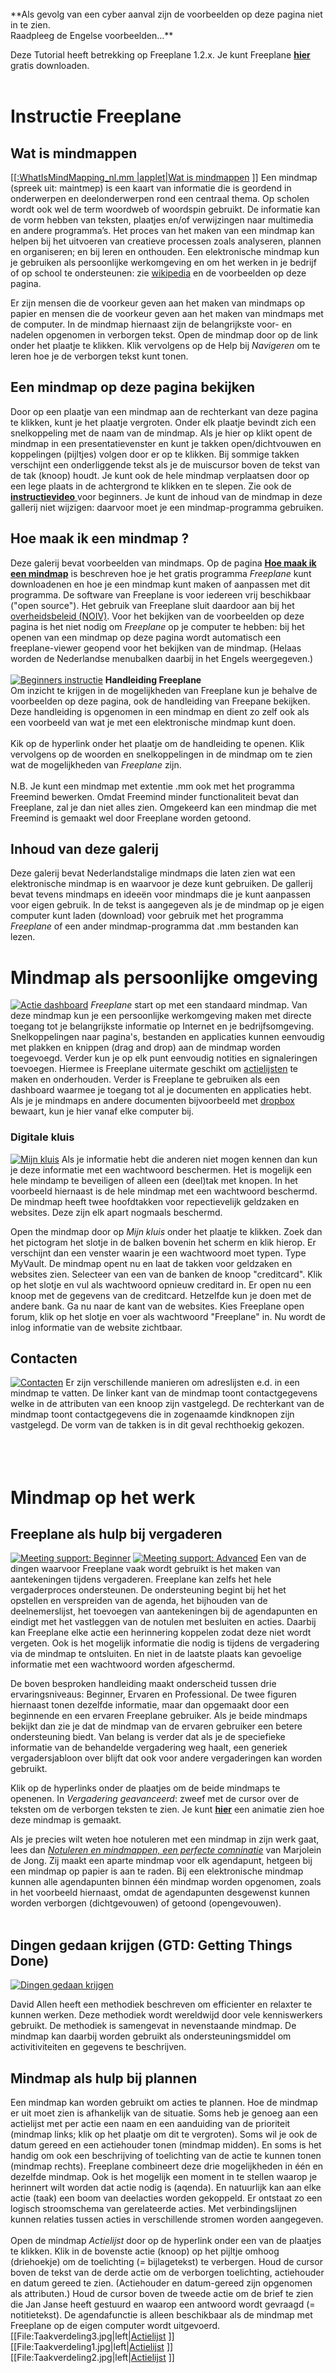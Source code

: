 <br>
**Als gevolg van een cyber aanval zijn de voorbeelden op deze pagina niet in te zien.<br> Raadpleeg de Engelse voorbeelden...**
<br>

Deze Tutorial heeft betrekking op Freeplane 1.2.x. Je kunt Freeplane [**hier**](Main_Page.md) gratis downloaden. <br><br>
# Instructie Freeplane

## Wat is mindmappen
[<mm>[[:WhatIsMindMapping_nl.mm |applet|Wat is mindmappen](File:WhatIsMindMapping_nl.jpg.md) </mm>]]
Een mindmap (spreek uit: maintmep) is een kaart van informatie die is geordend in onderwerpen en deelonderwerpen rond een centraal thema. Op scholen wordt ook wel de term woordweb of woordspin gebruikt. De informatie kan de vorm hebben van teksten, plaatjes en/of verwijzingen naar multimedia en andere programma’s. Het proces van het maken van een mindmap kan helpen bij het uitvoeren van creatieve processen zoals analyseren, plannen en organiseren; en bij leren en onthouden. Een elektronische mindmap kun je gebruiken als persoonlijke werkomgeving en om het werken in je bedrijf of op school te ondersteunen: zie  [wikipedia](http://nl.wikipedia.org/wiki/Mindmap) en de voorbeelden op deze pagina.

Er zijn mensen die de voorkeur geven aan het maken van mindmaps op papier en mensen die de voorkeur geven aan het maken van mindmaps met de computer. In de mindmap hiernaast zijn de belangrijkste voor- en nadelen opgenomen in verborgen tekst. Open de mindmap door op de link onder het plaatje te klikken. Klik vervolgens op de Help bij *Navigeren* om te leren hoe je de verborgen tekst kunt tonen.

## Een mindmap op deze pagina bekijken
Door op een plaatje van een mindmap aan de rechterkant van deze pagina te klikken, kunt je het plaatje vergroten. Onder elk plaatje bevindt zich een snelkoppeling met de naam van de mindmap. Als je hier op klikt opent de mindmap in een presentatievenster en kunt je takken open/dichtvouwen en koppelingen (pijltjes) volgen door er op te klikken. Bij sommige takken verschijnt een onderliggende tekst als je de muiscursor boven de tekst van de tak (knoop) houdt. Je kunt ook de hele mindmap verplaatsen door op een lege plaats in de achtergrond te klikken en te slepen. Zie ook de [**instructievideo** ](http://www.freeplane.org/wiki/index.php/Mind_Map_Gallery/Dutch#Instructievideo.27s) voor beginners.  Je kunt de inhoud van de mindmap in deze gallerij niet wijzigen: daarvoor moet je een mindmap-programma gebruiken.

## Hoe maak ik een mindmap ?
Deze galerij bevat voorbeelden van mindmaps. Op de pagina [**Hoe maak ik een mindmap**](How_to_nl.md) is beschreven hoe je het gratis programma *Freeplane* kunt downloadenen en hoe je een mindmap kunt maken of aanpassen met dit programma. De software van Freeplane is voor iedereen vrij beschikbaar ("open source").  Het gebruik van Freeplane sluit daardoor aan bij het [overheidsbeleid (NOIV)](https://noiv.nl/over-noiv/). Voor het bekijken van de voorbeelden op deze pagina is het niet nodig om *Freeplane* op je computer te hebben: bij het openen van een mindmap op deze pagina wordt automatisch een freeplane-viewer geopend voor het bekijken van de mindmap. (Helaas worden de Nederlandse menubalken daarbij in het Engels weergegeven.)
<br><br>
[![Beginners instructie](FreeplaneTutorial_nl.jpg)](http://www.kioo.nl/freeplane/tutorial_nl) 
**Handleiding Freeplane**<br>
Om inzicht te krijgen in de mogelijkheden van Freeplane kun je behalve de voorbeelden op deze pagina, ook de handleiding van Freepane bekijken.  Deze handleiding is opgenomen in een mindmap en dient zo zelf ook als een voorbeeld van wat je met een elektronische mindmap kunt doen.
<br><br>
Kik op de hyperlink onder het plaatje om de handleiding te openen. Klik vervolgens op de woorden en snelkoppelingen in de mindmap om te zien wat de mogelijkheden van *Freeplane* zijn.
<br><br>
N.B. Je kunt een mindmap met extentie .mm ook met het programma Freemind bewerken. Omdat Freemind minder functionaliteit bevat dan Freeplane, zal je dan niet alles zien. Omgekeerd kan een mindmap die met Freemind is gemaakt wel door Freeplane worden getoond.

## Inhoud van deze galerij
Deze galerij bevat Nederlandstalige mindmaps die laten zien wat een elektronische mindmap is en waarvoor je deze kunt gebruiken. De gallerij bevat tevens mindmaps en ideeën voor mindmaps die je kunt aanpassen voor eigen gebruik. In de tekst is aangegeven als je de mindmap op je eigen computer kunt laden (download) voor gebruik met het programma *Freeplane* of een ander mindmap-programma dat .mm bestanden kan lezen.
<br>

# Mindmap als persoonlijke omgeving
[![Actie dashboard](Action-dashboard_nl.jpg)](http://www.kioo.nl/freeplane/Actie-dashboard)
*Freeplane* start op met een standaard mindmap. Van deze mindmap kun je een persoonlijke werkomgeving maken met directe toegang tot je belangrijkste informatie op Internet en je bedrijfsomgeving. Snelkoppelingen naar pagina's, bestanden en applicaties kunnen eenvoudig met plakken en knippen (drag and drop) aan de mindmap worden toegevoegd. Verder kun je op elk punt eenvoudig notities en signaleringen toevoegen. Hiermee is Freeplane uitermate geschikt om [actielijsten](http://nl.wikipedia.org/wiki/Getting_Things_Done) te maken en onderhouden. Verder is Freeplane te gebruiken als een dashboard waarmee je toegang tot al je documenten en applicaties hebt. Als je je mindmaps en andere documenten bijvoorbeeld met [dropbox](http://www.dropbox.com/)  bewaart, kun je hier vanaf elke computer bij.

### Digitale kluis
[![Mijn kluis](MyVault.jpg)](http://www.kioo.nl/freeplane/MyVault)
Als je informatie hebt die anderen niet mogen kennen dan kun je deze informatie met een wachtwoord beschermen. Het is mogelijk een hele mindamp te beveiligen of alleen een (deel)tak met knopen. In het voorbeeld hiernaast is de hele mindmap met een wachtwoord beschermd. De mindmap heeft twee hoofdtakken voor repectievelijk geldzaken en websites. Deze zijn elk apart nogmaals beschermd. 

Open the mindmap door op *Mijn kluis* onder het plaatje te klikken. Zoek dan het pictogram het slotje in de balken bovenin het scherm en klik hierop. Er verschijnt dan een venster waarin je een wachtwoord moet typen. Type MyVault. De mindmap opent nu en laat de takken voor geldzaken en websites zien. Selecteer van een van de banken de knoop "creditcard". Klik op het slotje en vul als wachtwoord opnieuw creditard in. Er open nu een knoop met de gegevens van de creditcard. Hetzelfde kun je doen met de andere bank. Ga nu naar de kant van de websites. Kies  Freeplane open forum, klik op het slotje en voer als wachtwoord "Freeplane" in. Nu wordt de inlog informatie van de website zichtbaar. 


## Contacten
[![Contacten](Contacten.jpg)](http://www.kioo.nl/freeplane/contacten)
Er zijn verschillende manieren om adreslijsten e.d. in een mindmap te vatten. De linker kant van de mindmap toont contactgegevens welke in de attributen van een knoop zijn vastgelegd. De rechterkant van de mindmap toont contactgegevens die in zogenaamde kindknopen zijn vastgelegd. De vorm van de takken is in dit geval rechthoekig gekozen.
<br><br><br><br>

# Mindmap op het werk
## Freeplane als hulp bij vergaderen
[![Meeting support: Beginner](meetingBeginner_en.jpg)](http://www.kioo.nl/freeplane/meetingBeginner)
[![Meeting support: Advanced](meetingAdvanced_en.jpg)](http://www.kioo.nl/freeplane/meetingAdvanced)
Een van de dingen waarvoor Freeplane vaak wordt gebruikt is het maken van aantekeningen tijdens vergaderen. Freeplane kan zelfs het hele vergaderproces ondersteunen. De ondersteuning begint bij het het opstellen en verspreiden van de agenda, het bijhouden van de deelnemerslijst, het toevoegen van aantekeningen bij de agendapunten en eindigt met het vastleggen van de notulen met besluiten en acties. Daarbij kan Freeplane elke actie een herinnering koppelen zodat deze niet wordt vergeten. Ook is het mogelijk informatie die nodig is tijdens de vergadering via de mindmap te ontsluiten. En niet in de laatste plaats kan gevoelige informatie met een wachtwoord worden afgeschermd.

De boven besproken handleiding maakt onderscheid tussen drie ervaringsniveaus: Beginner, Ervaren en Professional. De twee figuren hiernaast tonen dezelfde informatie, maar dan opgemaakt door een beginnende en een ervaren Freeplane gebruiker. Als je beide mindmaps bekijkt dan zie je dat de mindmap van de ervaren gebruiker een betere ondersteuning biedt. Van belang is verder dat als je de speciefieke informatie van de behandelde vergadering weg haalt, een generiek vergadersjabloon over blijft dat ook voor andere vergaderingen kan worden gebruikt.

Klik op de hyperlinks onder de plaatjes om de beide mindmaps te openenen. In *Vergadering geavanceerd*: zweef met de cursor over de teksten om de verborgen teksten te zien. Je kunt [**hier**](http://www.kioo.nl/freeplane/CoreMeeting) een animatie zien hoe deze mindmap is gemaakt.

Als je precies wilt weten hoe notuleren met een mindmap in zijn werk gaat, lees dan  [*Notuleren en mindmappen, een perfecte comninatie*](http://www.taaltek.nl/mindmappen_okt_2008.pdf) van Marjolein de Jong. Zij maakt een aparte mindmap voor elk agendapunt, hetgeen bij een mindmap op papier is aan te raden. Bij een elektronische mindmap kunnen alle agendapunten binnen één mindmap worden opgenomen, zoals in het voorbeeld hiernaast, omdat de agendapunten desgewenst kunnen worden verborgen (dichtgevouwen) of getoond (opengevouwen). 
<br><br>

## Dingen gedaan krijgen (GTD: Getting Things Done)
[![Dingen gedaan krijgen](GettingThingsDone_nl.jpg)](http://www.kioo.nl/freeplane/GTD/GettingThingsDone_nl.html)

David Allen heeft een methodiek beschreven om efficienter en relaxter te kunnen werken. Deze methodiek wordt wereldwijd door vele kenniswerkers gebruikt. De methodiek is samengevat in nevenstaande mindmap. De mindmap kan daarbij worden gebruikt als ondersteuningsmiddel om activitiviteiten en gegevens te beschrijven.



## Mindmap als hulp bij plannen
Een mindmap kan worden gebruikt om acties te plannen. Hoe de mindmap er uit moet zien is afhankelijk van de situatie. Soms heb je genoeg aan een actielijst met per actie een naam en een aanduiding van de prioriteit (mindmap links; klik op het plaatje om dit te vergroten). Soms wil je ook de datum gereed en een actiehouder tonen (mindmap midden). En soms is het handig om ook een beschrijving of toelichting van de actie te kunnen tonen (mindmap rechts). Freeplane combineert deze drie mogelijkheden in één en dezelfde mindmap. Ook is het mogelijk een moment in te stellen waarop je herinnert wilt worden dat actie nodig is (aqenda). En natuurlijk kan aan elke actie (taak) een boom van deelacties worden gekoppeld. Er ontstaat zo een logisch stroomschema van gerelateerde acties. Met verbindingslijnen kunnen relaties tussen acties in verschillende stromen worden aangegeven.
<br><br>
Open de mindmap *Actielijst* door op de hyperlink onder een van de plaatjes te klikken. Klik in de bovenste actie (knoop) op het pijltje omhoog (driehoekje) om de toelichting (= bijlagetekst) te verbergen. Houd de cursor boven de tekst van de derde actie om de verborgen toelichting, actiehouder en datum gereed te zien. (Actiehouder en datum-gereed zijn opgenomen als attributen.) Houd de cursor boven de tweede actie om de brief te zien die Jan Janse heeft gestuurd en waarop een antwoord wordt gevraagd (= notitietekst). De agendafunctie is alleen beschikbaar als de mindmap met Freeplane op de eigen computer wordt uitgevoerd. 
[[File:Taakverdeling3.jpg|left|[Actielijst](http://www.kioo.nl/freeplane/taakverdeling) ]]
[[File:Taakverdeling1.jpg|left|[Actielijst](http://www.kioo.nl/freeplane/taakverdeling) ]]
[[File:Taakverdeling2.jpg|left|[Actielijst](http://www.kioo.nl/freeplane/taakverdeling) ]]

<br><br><br><br><br><br><br> <br><br><br><br><br>

## Mindmap bij samenwerken (teamrollen van Belbin)
[![Teamrollen Belbin](Teamrollen-Belbin.jpg)](http://www.kioo.nl/freeplane/teamrollen-belbin)

Samenwerken binnen organisaties is niet altijd even gemakkelijk. Op basis van onderzoek onderscheidt [**Belbin**](http://nl.wikipedia.org/wiki/Meredith_Belbin) 9 teamrollen. In de juiste verhouding en combinatie kunnen deze rollen elkaar versterken en bijdragen aan het succes van projecten. In de verkeerde verhouding kunnen ze leiden tot het mislukken van projecten. Met een [test](http://www.thesis.nl/index.php?option=com_db8belbin&Itemid=43) kun je bepalen welke (drie) rollen je teamleden en jou het beste liggen. Vervolgens kun je in de mindmap hiernaast achter elke rol de namen van de personen plaatsen die geschikt zijn voor de betreffende rol. Hiermee maak je inzichtelijk en bespreekbaar in hoeverre het team voldoende gevarieerd en volledig is en welke rollen bijzondere aandacht vereisen. 
<br><br>
Open de mindmap door op de hyperlink onder het plaatje te klikken. Beweeg de cursor boven elke teamrol en er verschijnt een beschrijving van de rol; de tekst is overgenomen uit de wiki over Belbin. Klik op de pijltjes en er opent een relevante webpagina. Eén van de pijltjes opent een videofilmpje over de 9 rollen van Belbin op Youtube.

## Mindmap bij een SWOT-analyse
    [[File:SWOT.jpg|thumb| [http://www.kioo.nl/freeplane/swot  SWOT-analyse] ]]
Bij het analyseren van een organisatie of project wordt soms gebruik gemaakt van een SWOT-analyse, zie [Wikipedia](http://nl.wikipedia.org/wiki/Sterkte-zwakteanalyse). Een elektronische mindmap kan helpen om de *Sterkten, Zwakten, Kansen en Bedreigingen* te beschrijven en vervolgens te ordenen. De mindmap kan bovendien helpen om de betekenis van deze begrippen uit te leggen.
<br><br>
Klik onder het plaatje op de hyperlink SWOT-analyse om de mindmap te openen. Merk op dat (schaalbare) plaatjes zijn gebruikt om de begrippen *Sterkte, Zwakte, Kans en Bedreiging* te illustreren. Breng de cursor boven respectievelijk de tekst *Sterkte, Zwakte, Kans en Bedreiging* om te zien wat deze begrippen betekenen. Naast elk van deze begrippen wordt een voorbeeldinvulling getoond. Breng de cursor boven de basisknoop (SWOT) om verwijzingen naar literatuur te zien.

## Mindmap voor de samenhang van metagegevens
[![Samenhang metagegevens](SamenhangMetagegevens.jpg)](http://www.kioo.nl/metagegevens)
Informatie binnen een organisatie moet worden geordend, beschreven en beheerd om te zorgen dat dat deze kan fungeren als betrouwbaar en toegankelijk bedrijfsgeheugen. De mindmap rechts maakt zichtbaar dat de metagegevens die hiervoor nodig zijn uiteenvallen in een aantal groepen: elke groep is omgeven door een rechthoekig kader. Pijlen geven relaties tussen gegevens aan en labels bij de pijlen beschrijven de aard van de relatie. Op deze wijze kunnen bijvoorbeeld alle [metagegevens voor de rijksoverheid](http://www.e-overheid.nl/e-overheid-2.0/live/binaries/kennislab/pdf_bestanden/091210-toepassingsprofiel-metagegevens--v1-0-.pdf) worden beschreven.
<br><br>
Klik op de hyperlink onder het plaatje om de mindmap te openen. Beweeg met de cursor over de teksten om de verborgen toelichtende tekst te tonen. Selecteer de centrale knoop en klik vervolgens in de menubalk op de rode cirkel met het minteken om de hele mindmap dicht te vouwen: je ziet dat alleen de vijf groepen gegevens. Klik vervolgens op elke groep om deze één voor één open te vouwen.

## Mindmap voor informatiebeheerregels
[![Generiek waarderingsmodel](GeneriekWaarderingsmodelRijk2010.jpg)](http://www.kioo.nl/gwr)
Voor de [rijksoverheid](http://www.archief.nl/waardering-selectie/projecten/bewerking-archiefachterstanden-vanaf-1976/generiek-waarderi) is in het [Generiek waarderingsmodel rijksoverheid (GWR)](http://www.archief.nl/sites/default/files/generiek_waarderingsmodel_rijksoverheid_1.0.pdf) beschreven welke informatie blijvend (B) dan wel een bepaalde tijd (V + vernietigingstermijn in jaren) bewaard moet worden. De beschrijving bestaat uit een document en tabel van 26 pagina’s met hoofdprocessen en subprocessen; en voor elk van deze processen een beschrijving, toelichting, waardering (B/V) en voorbeelden.  Dit is veel en daardoor minder makkelijk te overzien en gebruiken. Dezelfde informatie wordt in de mindmap rechts gelaagd en modulair gepresenteerd. Met het zoek- en filtermechanisme van de mindmap heb je direct toegang tot alleen die informatie die je op een bepaald moment wilt zien.
<br><br>
Bekijk de [demonstratie](http://www.kioo.nl/gwr/gwr.htm). Open daarna de mindmap door op de hyperlink onder het plaatje te klikken. Beweeg de cursor over de teksten (hoofdprocessen) om de volledige beschrijving (categorie), toelichting en voorbeelden te zien. klik op een hoofdproces om deze open te vouwen zodat de subprocessen worden getoond. Beweeg de cursor over de subprocessen om de volledige beschrijving, toelichting, waardering en voorbeelden te zien. Vul in de zoek/filterbalk een term in om te zoeken/filteren zoals in de demonstratie.  Raadpleeg de handleiding om meer over zoeken en filteren te lezen.

## Mindmap voor informatiebeheer bij digitaal werken
[![Informatiebeheer bij digitaal werken](InformatiebeheerBijDigitaalWerken.jpg)](http://www.kioo.nl/freeplane/InformatiebeheerBijVolledigDigitaalWerken)
Bij digitaal werken verandert er veel, zowel voor de gebruiker als de beheerder van informatie. Deze mindmap toont per proces van de gebruiker en de beheerder de belangrijkste veranderingen.
<br><br><br><br>

## Mindmap bij het oplossen van problemen
In het engelstalige artikel [**Freeplane and problem solving**](Freeplane_and_problem_solving.md) wordt een algemene methode beschreven om met gebruik van twee mindmaps een veelheid aan problemen op te lossen.

<br>

----

# Mindmap in de klas
Een mindmap kan worden gebruikt om op een flexibele en interactieve manier informatie voor een les aan te bieden.
Dezelfde mindmap kan daarbij door de leerling worden gebruikt om de antwoorden op de vragen die hij heeft gevonden vast te leggen, en eventueel te leren. Zie ook [TU Delft, sectie EduTec](http://www.digitaledidactiek.nl/wp/?p=527) en [Onderwijs van morgen](http://www.onderwijsvanmorgen.nl/mindmaps-in-het-onderwijs/).

## Sneller leren door vooraf vragen te stellen
[![WH-Vragen](WH-Vragen.jpg)](http://www.kioo.nl/freeplane/WHVragen)Om sneller te leren helpt het om vooraf wat- en hoe-vragen te stellen en deze tijdens het leren te beantwoorden, zie [lereniseenmakkie.nl](http://www.lereniseenmakkie.nl/Maakwerk/Vragen_klaarzetten.html). Een mindmap kan dit proces handig ondersteunen. De mindmap is te **[downloaden](http://www.kioo.nl/download/?dfile=WH-Vragen.zip)**.
<br> <br> <br> <br><br>

## Maken en geven spreekbeurt
[[File:SjabloonOctopus.jpg| left|  [Sjabloon spreekbeurt](http://www.kioo.nl/freeplane/Octopus/SjabloonOctopus.html) ]]
[![Spreekbeurt](AntwoordenOctopus.jpg)](http://www.kioo.nl/freeplane/Octopus/AntwoordenOctopus.html)
Een mindmap kan worden gebruikt om een opdracht voor een spreekbeurt te geven met aanwijzingen (hints) op welke vragen de leerling een antwoord kan of moet zoeken en met een begin van literatuur. 
De leerling kan de literatuurverwijzingen in de mindmap aanklikken en bestuderen en de antwoorden op de (eigen) vragen aan de mindmap toevoegen. Links is een voorbeeld mindmap met kernwoorden voor vragen en literatuurverwijzingen opgenomen. Voor de gevorderde leerling kan men de kernwoorden en/of de literatuur eventueel verwijderen.
Als de mindmap is ingevuld kan deze worden gebruikt om de spreekbeurt te leren en te houden. Rechts is een mindmap met antwoorden opgenomen die kan worden gebruikt voor het houden of controleren van de spreekbeurt. Beide mindmaps zijn te **[downloaden](http://www.kioo.nl/download/?dfile=Octopus.zip)**.
<br><br>

## Geordend presenteren en verwerken van informatie
[![Kabinet Rutte](Kabinet_Rutte.jpg)](http://www.kioo.nl/freeplane/Kabinet_Rutte)
In nevenstaande mindmap is de samenstelling van het [Rutte**](http://www.kioo.nl/freeplane/Kabinet_Rutte|**kabinet) samengevat. Bij elke minister en staatssecretaris is een snelkoppeling opgenomen naar het politieke profiel en de CV van de betreffende minister en staatssecretaris. De les zou kunnen bestaan uit het opzoeken van de politieke partij waartoe elke lid van het kabinet behoort. Het antwoord op deze vraag zou door de leerling zelf kunnen worden toegevoegd aan de mindmap. De mindmap kan hij daarna bewaren als persoonlijke geheugensteun.
<br> <br> <br>


----

# Instructievideo's

**LET OP**: de instructievideo's maken gebruik van de menustructuur van Freeplane 1.1.3. Vanaf versie 1.2.5 wordt een minder complexe menustructuur gebruikt (zie boven de mindmap van de handleiding met de nieuwe menustructuur).

* [**Instructie voor de beginnende gebruiker**](http://www.kioo.nl/freeplane/FreeplaneInstructie/BasisGebruikerInstructie.htm) van Freeplane en Freemind. Deze video behandelt alleen het bekijken van mindmaps.
* [**Demonstratie**](http://www.kioo.nl/gwr/gwr.htm) van verborgen teksten (bijlage, notitie, attributen) en filteren.
* [**Instructie voor de beginnende maker van mindmaps**](http://www.kioo.nl/freeplane/FreeplaneInstructie/Basisinstructie-knoopbehandeling.htm) met Freeplane of Freemind.


----

# Links

* [WikiT](http://www.informationtamers.com/WikIT)
* [startpagina](http://mindmap.startpagina.nl/)
* [Download Freeplane](How_to_nl.md)

**Onderwijs**

* [Woord web vo](http://www.leraar24.nl/video/2380) en [lo](http://www.leraar24.nl/video/2329)
* [wat is een mm](http://www.onderwijsmaakjesamen.nl/actueel/e-college-wat-is-een-mindmap/)
* [verschil woordweb en mindmap](http://www.onderwijsmaakjesamen.nl/actueel/een-mindmap-oh-dat-ken-ik-al-dat-is-een-woordweb/)
* [engelse woordjes; lomo](http://www.leraar24.nl/video/1836/engelse-woordjes-in-beeld-met-lomo)
* [ideeenboek](http://www.onderwijsmaakjesamen.nl/actueel/gratis-mindmap-ideeenboek/)
* [woordveld](http://www.slo.nl/primair/leergebieden/ned/taalsite/lexicon/00703/)
* [woordweb in 8 stappen](https://encrypted.google.com/search?q=woordweb&hl=nl&client=firefox-a&hs=rlJ&rlz=1R1GGHP_nl___IT434&prmd=imvns&ei=REXeTufgLIqE-wbu0pU6&start=10&sa=N&biw=1333&bih=533)
* [lesvoorbereiding italie](http://www.iselinge.nl/scholenplein/pabolessen/Wendy%20Doornink/Lesvoorbereiding%20woordweb.pdf)
* [voorbereiding schrijven](http://issuu.com/blom/woordweb-voorbereiding-schrijven)
* [alles telt](http://www.allestelt.nl/allestelt/pagina.asp?pagkey=50440)
* [emoties](http://www.coutinho.nl/geloofjehetzelf/10_lesvoorbeeld_woordweb_rondom_emoties.pdf)
* [studietk zoeken en vinden](http://www.slideshare.net/pkoning/microsoft-word-studietaak-zoeken-en-vinden)
* [natuurkunde](http://leerling.naskoveral.epn.nl/site/EPN_naskoveral_Leerling/htm/vaardigheden%202%20havo_vwo.pdf)
* [dynamische mm pijlstaart rups](http://prezi.com/rqoheevb-5yq/liguster-pijlstaart-rups-woord-web-jouke/)
* [woordweb kanker](http://www.phl.be/Bijlagen/Departementen/Lerarenopleiding/Langdurig%20zieke%20kinderen/Bijlage%201%20-%20woordweb%20kanker.pdf)
* [instructie woordwebbouwer](http://www.op-expeditie.nl/pages/toon_film_fullscreen.php?swf=http://referentiemateriaalbao.noordhoff.nl/Opexpeditie/Overig%20-%20cursus%202-def2.flv&title=Hoe%20maak%20je%20een%20woordweb?)
* [zo maak je een werkstuk of spreekbeurt](http://www.hunzeenaas.nl/Leren,basisonderwijs/Spreekbeurt-of-werkstuk.html)
* [digischool](http://leermiddel.digischool.nl/po/leermiddel/a64b6483fccbaac02acaa52a057abe2e)
* [hulpkaarten](http://www.ipfier6.nl/ip/uploads/downloads/Hulpkaarten_montaigne_eindversie.pdf)

Images

* [FreeplaneCD downloaden](http://www.kioo.nl/download/?dfile=freeplaneCD.zip)

<!-- ({Category:Documentation}) ({Category:Translation}) -->

